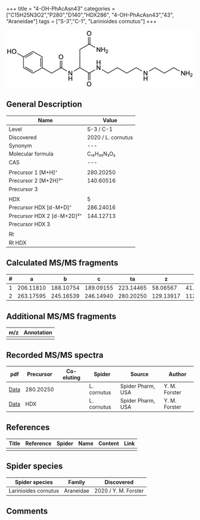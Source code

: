 +++
title = "4-OH-PhAcAsn43"
categories = ["C15H25N3O2","P280","D140","HDX286",
"4-OH-PhAcAsn43","43",
"Araneidae"]
tags = ["S-3","C-1",
"Larinioides cornutus"]
+++

![](/img/4-OH-PhAcAsn43.png)

## General Description

| Name                       | Value              |
|----------------------------|--------------------|
| Level                      | S-3 / C-1          |
| Discovered                 | 2020 / L. cornutus |
| Synonym                    | ---                |
| Molecular formula          | C₁₅H₂₅N₃O₂	                    |
| CAS                        | ---                |
|                            |                    |
| Precursor 1 [M+H]⁺         | 280.20250                   |
| Precursor 2 [M+2H]²⁺       | 140.60516                   |
| Precursor 3                |                    |
|                            |                    |
| HDX                        | 5                   |
| Precursor HDX   [d-M+D]⁺   | 286.24016                   |
| Precursor HDX 2 [d-M+2D]²⁺ | 144.12713                   |
| Precursor HDX 3            |                    |
|                            |                    |
| Rt                         |                    |
| Rt HDX                     |                    |

## Calculated MS/MS fragments

| # | a         | b         | c         | ta        | z         | y         | tz        |
|---|-----------|-----------|-----------|-----------|-----------|-----------|-----------|
| 1 | 206.11810 | 188.10754 | 189.09155 | 223.14465 | 58.06567 | 41.03912 | 75.09222 |
| 2 | 263.17595 | 245.16539 | 246.14940 | 280.20250 | 129.13917 | 112.11262 | 146.16572 |

## Additional MS/MS fragments

| m/z | Annotation |
|-----|------------|
|     |            |

## Recorded MS/MS spectra

| pdf                                             | Precursor | Co-eluting | Spider      | Source                       | Author        |
|-------------------------------------------------|-----------|------------|-------------|------------------------------|---------------|
| [Data](/pdf/L-cornutus/280_4-OH-PhAcAsn43_Lc.pdf) | 280.20250 |           | L. cornutus | Spider Pharm, USA | Y. M. Forster |
| [Data](/pdf/L-cornutus/280_4-OH-PhAcAsn43_Lc_HDX.pdf) | HDX |           | L. cornutus | Spider Pharm, USA | Y. M. Forster |


## References

| Title | Reference | Spider | Name | Content | Link |
|-------|-----------|--------|------|---------|------|
|       |           |        |      |         |      |

## Spider species

| Spider species     | Family     | Discovered           |
|--------------------|------------|----------------------|
| Larinioides cornutus | Araneidae | 2020 / Y. M. Forster |


## Comments